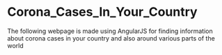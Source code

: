 # Corona_Cases_In_Your_Country
The following webpage is made using AngularJS for finding information about corona cases in your country and also around various parts of the world

